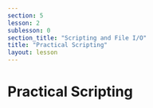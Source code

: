 ```yaml
---
section: 5
lesson: 2
sublesson: 0
section_title: "Scripting and File I/O"
title: "Practical Scripting"
layout: lesson
---
```


# Practical Scripting

<!-- Content goes here -->

